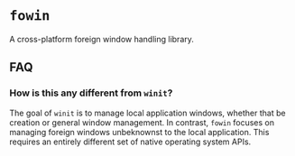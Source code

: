# `fowin`
A cross-platform foreign window handling library.

## FAQ
### How is this any different from `winit`?
The goal of `winit` is to manage local application windows, whether that be creation or general window management. In contrast, `fowin` focuses on managing foreign windows unbeknownst to the local application. This requires an entirely different set of native operating system APIs.
